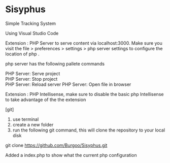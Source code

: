 # Sisyphus
Simple Tracking System

Using Visual Studio Code

Extension : PHP Server to serve content via localhost:3000. Make sure you visit the file > preferences > settings > php server 
settings to configure the location of php .

php server has the following pallete commands 

PHP Server: Serve project	
PHP Server: Stop project	
PHP Server: Reload server
PHP Server: Open file in browser


Extension : PHP Intellisense, make sure to disable the basic php Intellisense to take advantage of the the extension

[git]

1. use terminal 
2. create a new folder
3. run the following git command, this will clone the repository to your local disk

git clone https://github.com/Burgoo/Sisyphus.git



Added a index.php to show what the current php configuration 